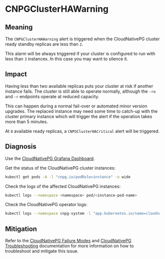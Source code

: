 CNPGClusterHAWarning
====================

Meaning
-------

The `CNPGClusterHAWarning` alert is triggered when the CloudNativePG cluster ready standby replicas are less than `2`.

This alarm will be always triggered if your cluster is configured to run with less than `3` instances. In this case you
may want to silence it.

Impact
------

Having less than two available replicas puts your cluster at risk if another instance fails. The cluster is still able
to operate normally, although the `-ro` and `-r` endpoints operate at reduced capacity.

This can happen during a normal fail-over or automated minor version upgrades. The replaced instance may need some time
to catch-up with the cluster primary instance which will trigger the alert if the operation takes more than 5 minutes.

At `0` available ready replicas, a `CNPGClusterHACritical` alert will be triggered.

Diagnosis
---------

Use the [CloudNativePG Grafana Dashboard](https://grafana.com/grafana/dashboards/20417-cloudnativepg/).

Get the status of the CloudNativePG cluster instances:

```bash
kubectl get pods -A -l "cnpg.io/podRole=instance" -o wide
```

Check the logs of the affected CloudNativePG instances:

```bash
kubectl logs --namespace <namespace> pod/<instance-pod-name>
```

Check the CloudNativePG operator logs:

```bash
kubectl logs --namespace cnpg-system -l "app.kubernetes.io/name=cloudnative-pg"
```

Mitigation
----------

Refer to the [CloudNativePG Failure Modes](https://cloudnative-pg.io/documentation/current/failure_modes/)
and [CloudNativePG Troubleshooting](https://cloudnative-pg.io/documentation/current/troubleshooting/) documentation for
more information on how to troubleshoot and mitigate this issue.
